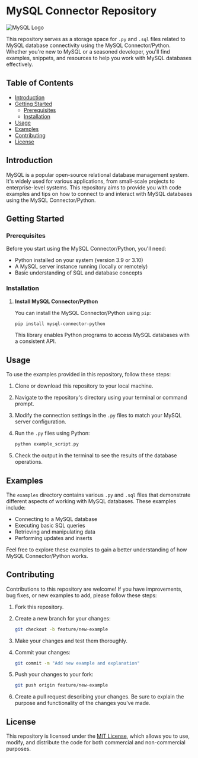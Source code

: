 # MySQL Connector Repository

![MySQL Logo](https://dev.mysql.com/common/logos/mysql-logo.svg)

This repository serves as a storage space for `.py` and `.sql` files related to MySQL database connectivity using the MySQL Connector/Python. Whether you're new to MySQL or a seasoned developer, you'll find examples, snippets, and resources to help you work with MySQL databases effectively.

## Table of Contents

- [Introduction](#introduction)
- [Getting Started](#getting-started)
  - [Prerequisites](#prerequisites)
  - [Installation](#installation)
- [Usage](#usage)
- [Examples](#examples)
- [Contributing](#contributing)
- [License](#license)

## Introduction

MySQL is a popular open-source relational database management system. It's widely used for various applications, from small-scale projects to enterprise-level systems. This repository aims to provide you with code examples and tips on how to connect to and interact with MySQL databases using the MySQL Connector/Python.

## Getting Started

### Prerequisites

Before you start using the MySQL Connector/Python, you'll need:

- Python installed on your system (version 3.9 or 3.10)
- A MySQL server instance running (locally or remotely)
- Basic understanding of SQL and database concepts

### Installation

1. **Install MySQL Connector/Python**

   You can install the MySQL Connector/Python using `pip`:

   ```bash
   pip install mysql-connector-python
   ```

   This library enables Python programs to access MySQL databases with a consistent API.

## Usage

To use the examples provided in this repository, follow these steps:

1. Clone or download this repository to your local machine.

2. Navigate to the repository's directory using your terminal or command prompt.

3. Modify the connection settings in the `.py` files to match your MySQL server configuration.

4. Run the `.py` files using Python:

   ```bash
   python example_script.py
   ```

5. Check the output in the terminal to see the results of the database operations.

## Examples

The `examples` directory contains various `.py` and `.sql` files that demonstrate different aspects of working with MySQL databases. These examples include:

- Connecting to a MySQL database
- Executing basic SQL queries
- Retrieving and manipulating data
- Performing updates and inserts

Feel free to explore these examples to gain a better understanding of how MySQL Connector/Python works.

## Contributing

Contributions to this repository are welcome! If you have improvements, bug fixes, or new examples to add, please follow these steps:

1. Fork this repository.

2. Create a new branch for your changes:

   ```bash
   git checkout -b feature/new-example
   ```

3. Make your changes and test them thoroughly.

4. Commit your changes:

   ```bash
   git commit -m "Add new example and explanation"
   ```

5. Push your changes to your fork:

   ```bash
   git push origin feature/new-example
   ```

6. Create a pull request describing your changes. Be sure to explain the purpose and functionality of the changes you've made.

## License

This repository is licensed under the [MIT License](LICENSE), which allows you to use, modify, and distribute the code for both commercial and non-commercial purposes.
